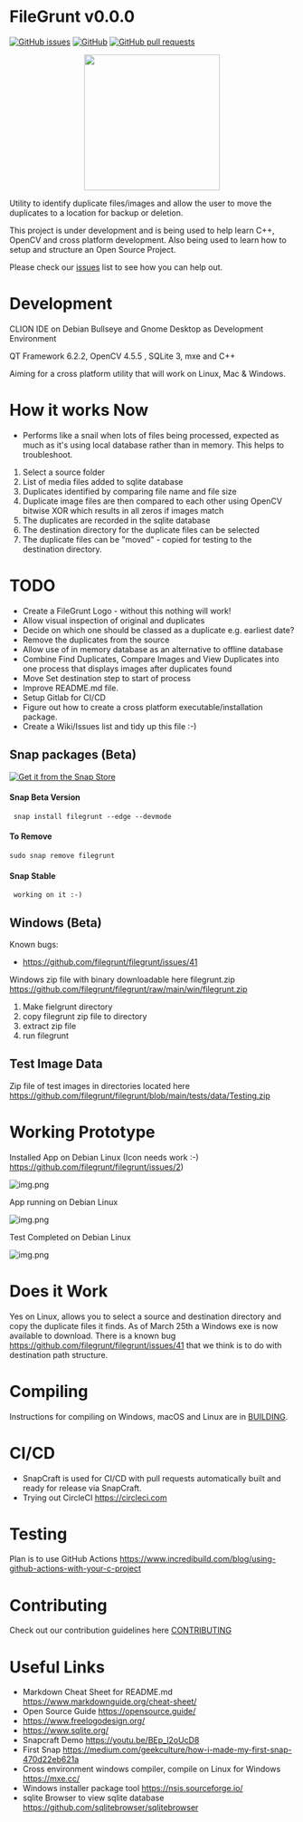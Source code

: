 # FileGrunt v0.0.0
[![GitHub issues](https://img.shields.io/github/issues/filegrunt/filegrunt)](https://github.com/filegrunt/filegrunt/issues)
[![GitHub](https://img.shields.io/github/license/filegrunt/filegrunt)](https://github.com/filegrunt/filegrunt/blob/main/LICENSE)
[![GitHub pull requests](https://img.shields.io/github/issues-pr/filegrunt/filegrunt)](https://github.com/filegrunt/filegrunt/pulls)

<p align="center">
<img width="240" height="240" src="https://user-images.githubusercontent.com/6379032/155383375-fbe860ee-1910-4f7a-992e-4572451cc676.png">
</p>

Utility to identify duplicate files/images and allow the user to move the duplicates to a location for backup or deletion.

This project is under development and is being used to help learn C++, OpenCV and cross platform development. Also being used to learn
how to setup and structure an Open Source Project.

Please check our [issues](https://github.com/filegrunt/filegrunt/issues) list to see how you can help out.

# Development
CLION IDE on Debian Bullseye and Gnome Desktop as Development Environment

QT Framework 6.2.2, OpenCV 4.5.5 , SQLite 3, mxe and C++ 

Aiming for a cross platform utility that will work on Linux, Mac & Windows.

# How it works Now

- Performs like a snail when lots of files being processed, expected as much as it's using local database rather than in memory. This helps to troubleshoot.

1. Select a source folder
2. List of media files added to sqlite database
3. Duplicates identified by comparing file name and file size
4. Duplicate image files are then compared to each other using OpenCV bitwise XOR which results in all zeros if images match
5. The duplicates are recorded in the sqlite database
6. The destination directory for the duplicate files can be selected
7. The duplicate files can be "moved" - copied for testing to the destination directory.

# TODO
- Create a FileGrunt Logo - without this nothing will work!
- Allow visual inspection of original and duplicates
- Decide on which one should be classed as a duplicate e.g. earliest date?
- Remove the duplicates from the source
- Allow use of in memory database as an alternative to offline database
- Combine Find Duplicates, Compare Images and View Duplicates into one process that displays images after duplicates found
- Move Set destination step to start of process
- Improve README.md file.
- Setup Gitlab for CI/CD 
- Figure out how to create a cross platform executable/installation package.
- Create a Wiki/Issues list and tidy up this file :-)

## Snap packages (Beta)

[![Get it from the Snap Store](https://snapcraft.io/static/images/badges/en/snap-store-black.svg)](https://snapcraft.io/filegrunt)

#### Snap Beta Version

     snap install filegrunt --edge --devmode

#### To Remove

    sudo snap remove filegrunt


#### Snap Stable

     working on it :-)

## Windows (Beta)

Known bugs:
- https://github.com/filegrunt/filegrunt/issues/41

Windows zip file with binary downloadable here filegrunt.zip https://github.com/filegrunt/filegrunt/raw/main/win/filegrunt.zip

1. Make fielgrunt directory
2. copy filegrunt zip file to directory
3. extract zip file
4. run filegrunt

## Test Image Data

Zip file of test images in directories located here https://github.com/filegrunt/filegrunt/blob/main/tests/data/Testing.zip

# Working Prototype

Installed App on Debian Linux (Icon needs work :-) https://github.com/filegrunt/filegrunt/issues/2)

![img.png](images/installed_app_debian_linux.png)

App running on Debian Linux

![img.png](images/filegrunt_main.png)

Test Completed on Debian Linux

![img.png](images/filegrunt_run_linux.png)


# Does it Work
Yes on Linux, allows you to select a source and destination directory and copy the duplicate files it finds.
As of March 25th a Windows exe is now available to download. There is a known bug https://github.com/filegrunt/filegrunt/issues/41 that we think is to do with destination path structure.

# Compiling
Instructions for compiling on Windows, macOS and Linux are in [BUILDING](BUILDING.md).

# CI/CD
- SnapCraft is used for CI/CD with pull requests automatically built and ready for release via SnapCraft.
- Trying out CircleCI https://circleci.com

# Testing
Plan is to use GitHub Actions
https://www.incredibuild.com/blog/using-github-actions-with-your-c-project

# Contributing
Check out our contribution guidelines here [CONTRIBUTING](./docs/CONTRIBUTING.md)

# Useful Links
- Markdown Cheat Sheet for README.md https://www.markdownguide.org/cheat-sheet/
- Open Source Guide https://opensource.guide/
- https://www.freelogodesign.org/
- https://www.sqlite.org/
- Snapcraft Demo https://youtu.be/BEp_l2oUcD8
- First Snap https://medium.com/geekculture/how-i-made-my-first-snap-470d22eb621a
- Cross environment windows compiler, compile on Linux for Windows https://mxe.cc/
- Windows installer package tool https://nsis.sourceforge.io/
- sqlite Browser to view sqlite database https://github.com/sqlitebrowser/sqlitebrowser 
